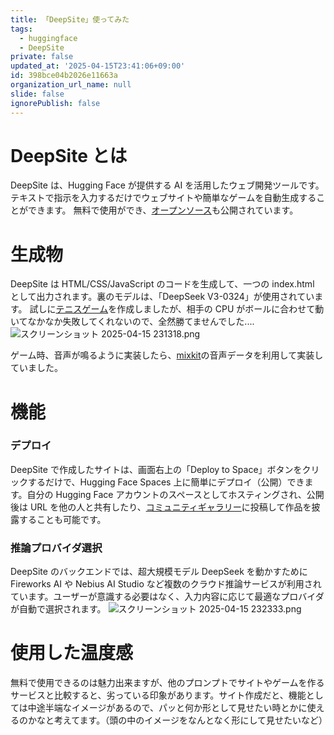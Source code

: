 ```yaml
---
title: 「DeepSite」使ってみた
tags:
  - huggingface
  - DeepSite
private: false
updated_at: '2025-04-15T23:41:06+09:00'
id: 398bce04b2026e11663a
organization_url_name: null
slide: false
ignorePublish: false
---
```


# DeepSite とは

DeepSite は、Hugging Face が提供する AI を活用したウェブ開発ツールです。
テキストで指示を入力するだけでウェブサイトや簡単なゲームを自動生成することができます。
無料で使用ができ、[オープンソース](https://huggingface.co/spaces/enzostvs/deepsite/tree/main)も公開されています。

# 生成物

DeepSite は HTML/CSS/JavaScript のコードを生成して、一つの index.html として出力されます。裏のモデルは、「DeepSeek V3-0324」が使用されています。
試しに[テニスゲーム](https://huggingface.co/spaces/ogison9/tennis-game)を作成しましたが、相手の CPU がボールに合わせて動いてなかなか失敗してくれないので、全然勝てませんでした....
![スクリーンショット 2025-04-15 231318.png](https://qiita-image-store.s3.ap-northeast-1.amazonaws.com/0/2603981/7b58c960-bdd0-4913-af9b-d9bd863bf811.png)

ゲーム時、音声が鳴るように実装したら、[mixkit](https://mixkit.co/)の音声データを利用して実装していました。

# 機能

### デプロイ

DeepSite で作成したサイトは、画面右上の「Deploy to Space」ボタンをクリックするだけで、Hugging Face Spaces 上に簡単にデプロイ（公開）できます。自分の Hugging Face アカウントのスペースとしてホスティングされ、公開後は URL を他の人と共有したり、[コミュニティギャラリー](https://huggingface.co/spaces/victor/deepsite-gallery)に投稿して作品を披露することも可能です。

### 推論プロバイダ選択

DeepSite のバックエンドでは、超大規模モデル DeepSeek を動かすために Fireworks AI や Nebius AI Studio など複数のクラウド推論サービスが利用されています。ユーザーが意識する必要はなく、入力内容に応じて最適なプロバイダが自動で選択されます。
![スクリーンショット 2025-04-15 232333.png](https://qiita-image-store.s3.ap-northeast-1.amazonaws.com/0/2603981/327f56f4-3751-426d-a35b-483b39b0e7e1.png)

# 使用した温度感

無料で使用できるのは魅力出来ますが、他のプロンプトでサイトやゲームを作るサービスと比較すると、劣っている印象があります。サイト作成だと、機能としては中途半端なイメージがあるので、パッと何か形として見せたい時とかに使えるのかなと考えてます。（頭の中のイメージをなんとなく形にして見せたいなど）
